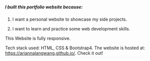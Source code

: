 

##### I built this portfolio website because:  

1) I want a personal website to showcase my side projects.

2) I want to learn and practice some web development skills.  


This Website is fully responsive.


Tech stack used: HTML, CSS & Bootstrap4.
The website is hosted at: https://ariannalangwang.github.io/.   Check it out! 
